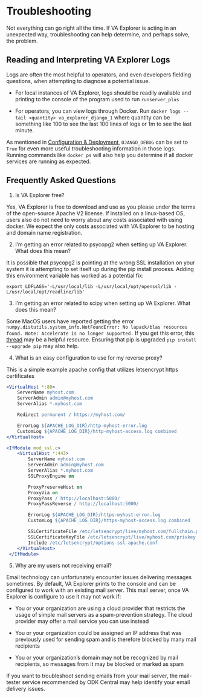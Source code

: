# Troubleshooting

Not everything can go right all the time. If VA Explorer is acting in an
unexpected way, troubleshooting can help determine, and perhaps solve, the
problem.

## Reading and Interpreting VA Explorer Logs

Logs are often the most helpful to operators, and even developers fielding
questions, when attempting to diagnose a potential issue.

- For local instances of VA Explorer, logs should be readily available and
printing to the console of the program used to run `runserver_plus`

- For operators, you can view logs through Docker. Run
`docker logs --tail <quantity> va_explorer_django_1` where quantity can be
something like 100 to see the last 100 lines of logs or 1m to see the last minute.

As mentioned in [Configuration & Deployment](../usage/getting_started/config),
`DJANGO_DEBUG` can be set to `True` for even more useful troubleshooting
information in those logs. Running commands like `docker ps` will also help you
determine if all docker services are running as expected.

## Frequently Asked Questions

1. Is VA Explorer free?

Yes, VA Explorer is free to download and use as you please under the terms of
the open-source Apache V2 license. If installed on a linux-based OS, users also
do not need to worry about any costs associated with using docker. We expect the
only costs associated with VA Explorer to be hosting and domain name registration.

2. I’m getting an error related to psycopg2 when setting up VA Explorer. What
does this mean?

It is possible that psycopg2 is pointing at the wrong SSL installation on your
system it is attempting to set itself up during the pip install process. Adding
this environment variable has worked as a potential fix:

```shell
export LDFLAGS='-L/usr/local/lib -L/usr/local/opt/openssl/lib -L/usr/local/opt/readline/lib'
```

3. I’m getting an error related to scipy when setting up VA Explorer. What does
this mean?

Some MacOS users have reported getting the error
`numpy.distutils.system_info.NotFoundError: No lapack/blas resources found. Note: Accelerate is no longer supported.`
If you get this error, this [thread](https://github.com/scipy/scipy/issues/13102#issuecomment-962468269) may be a helpful resource.
Ensuring that pip is upgraded `pip install --upgrade pip` may also help.

4. What is an easy configuration to use for my reverse proxy?

This is a simple example apache config that utilizes letsencrypt https certificates

```apache
<VirtualHost *:80>
    ServerName myhost.com
    ServerAdmin admin@myhost.com
    ServerAlias *.myhost.com

    Redirect permanent / https://myhost.com/

    ErrorLog ${APACHE_LOG_DIR}/http-myhost-error.log
    CustomLog ${APACHE_LOG_DIR}/http-myhost-access.log combined
</VirtualHost>

<IfModule mod_ssl.c>
    <VirtualHost *:443>
        ServerName myhost.com
        ServerAdmin admin@myhost.com
        ServerAlias *.myhost.com
        SSLProxyEngine on

        ProxyPreserveHost on
        ProxyVia on
        ProxyPass / http://localhost:5000/
        ProxyPassReverse / http://localhost:5000/

        ErrorLog ${APACHE_LOG_DIR}/https-myhost-error.log
        CustomLog ${APACHE_LOG_DIR}/https-myhost-access.log combined

        SSLCertificateFile /etc/letsencrypt/live/myhost.com/fullchain.pem
        SSLCertificateKeyFile /etc/letsencrypt/live/myhost.com/privkey.pem
        Include /etc/letsencrypt/options-ssl-apache.conf
    </VirtualHost>
 </IfModule>
```

5. Why are my users not receiving email?

Email technology can unfortunately encounter issues delivering messages sometimes.
By default, VA Explorer prints to the console and can be configured to work with
an existing mail server. This mail server, once VA Explorer is configure to use
it may not work if:

- You or your organization are using a cloud provider that restricts the usage
of simple mail servers as a spam-prevention strategy. The cloud provider may
offer a mail service you can use instead

- You or your organization could be assigned an IP address that was previously
used for sending spam and is therefore blocked by many mail recipients

- You or your organization’s domain may not be recognized by mail recipients, so
messages from it may be blocked or marked as spam

If you want to troubleshoot sending emails from your mail server, the mail-tester
service recommended by ODK Central may help identify your email delivery issues.
